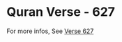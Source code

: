 # Quran Verse - 627 

For more infos, See [Verse 627](https://www.quranbookk.com/quran/search?q=627)